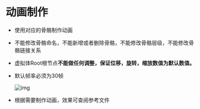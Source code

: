 # 动画制作

- 使用对应的骨骼制作动画

- 不能修改骨骼命名，不能新增或者删除骨骼，不能修改骨骼层级，不能修改骨骼链接关系

- 虚拟体Root根节点**不能做任何调整，保证位移，旋转，缩放数值为默认数值。**

- 默认帧率必须为30帧

  ![img](https://arkimg.ark.online/1725875390938-2-1730341791212-1.png)

- 根据需要制作动画，效果可查阅参考文件
